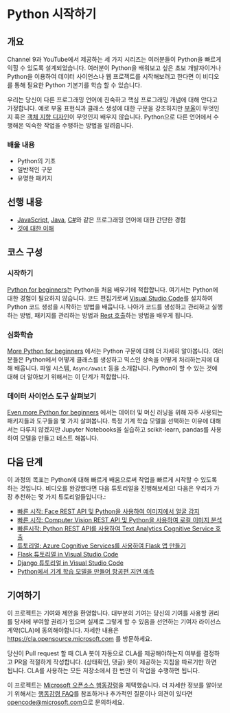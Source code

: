 # Python 시작하기

## 개요

Channel 9과 YouTube에서 제공하는 세 가지 시리즈는 여러분들이 Python을 빠르게 익힐 수 있도록 설계되었습니다. 여러분이 Python을 배워보고 싶은 초보 개발자이거나 Python을 이용하여 데이터 사이언스나 웹 프로젝트를 시작해보려고 한다면 이 비디오를 통해 필요한 Python 기본기를 학습 할 수 있습니다.

우리는 당신이 다른 프로그래밍 언어에 친숙하고 핵심 프로그래밍 개념에 대해 안다고 가정합니다. 예로 부울 표현식과 클래스 생성에 대한 구문을 강조하지만 [부울](https://en.wikipedia.org/wiki/Boolean_data_type)이 무엇인지 혹은 [객체 지향 디자인](https://en.wikipedia.org/wiki/Object-oriented_design)이 무엇인지 배우지 않습니다. Python으로 다른 언어에서 수행해온 익숙한 작업을 수행하는 방법을 알려줍니다.

### 배울 내용

- Python의 기초
- 일반적인 구문
- 유명한 패키지

## 선행 내용

- [JavaScript](https://www.edx.org/course/javascript-introduction), [Java](https://www.java.com), [C#](https://docs.microsoft.com/dotnet/csharp/)와 같은 프로그래밍 언어에 대한 간단한 경험
- [깃에 대한 이해](https://git-scm.com/book/en/v1/Getting-Started)

## 코스 구성

### 시작하기

[Python for beginners](https://aka.ms/pythonbeginnerseries)는 Python을 처음 배우기에 적합합니다. 여기서는 Python에 대한 경험이 필요하지 않습니다. 코드 편집기로써 [Visual Studio Code](https://code.visualstudio.com?WT.mc_id=python-c9-niner)를 설치하여 Python 코드 생성을 시작하는 방법을 배웁니다. 나아가 코드를 생성하고 관리하고 실행하는 방법, 패키지를 관리하는 방법과 [Rest 호출](https://en.wikipedia.org/wiki/Representational_state_transfer)하는 방법을 배우게 됩니다.

### 심화학습

[More Python for beginners](https://aka.ms/morepython) 에서는 Python 구문에 대해 더 자세히 알아봅니다. 여러분들은 Python에서 어떻게 클래스를 생성하고 믹스인 상속을 어떻게 처리하는지에 대해 배웁니다. 파일 시스템, `Async/await` 등을 소개합니다. Python이 할 수 있는 것에 대해 더 알아보기 위해서는 이 단계가 적합합니다.

### 데이터 사이언스 도구 살펴보기

[Even more Python for beginners](https://aka.ms/evenmorepython) 에서는 데이터 및 머신 러닝을 위해 자주 사용되는 패키지들과 도구들을 몇 가지 살펴봅니다. 특정 기계 학습 모델을 선택하는 이유에 대해서는 다루지 않겠지만 Jupyter Notebooks을 실습하고 scikit-learn, pandas를 사용하여 모델을 만들고 테스트 해봅니다.


## 다음 단계

이 과정의 목표는 Python에 대해 빠르게 배움으로써 작업을 빠르게 시작할 수 있도록 하는 것입니다. 비디오를 완강했다면 다음 튜토리얼을 진행해보세요! 다음은 우리가 가장 추천하는 몇 가지 튜토리얼들입니다.:

- [빠른 시작: Face REST API 및 Python을 사용하여 이미지에서 얼굴 감지](https://docs.microsoft.com/azure/cognitive-services/face/QuickStarts/Python?WT.mc_id=python-c9-niner?WT.mc_id=python-c9-niner)
- [빠른 시작: Computer Vision REST API 및 Python을 사용하여 로컬 이미지 분석](https://docs.microsoft.com/azure/cognitive-services/computer-vision/quickstarts/python-disk?WT.mc_id=python-c9-niner?WT.mc_id=python-c9-niner)
- [빠른시작: Python REST API를 사용하여 Text Analytics Cognitive Service 호출](https://docs.microsoft.com/azure/cognitive-services/Text-Analytics/quickstarts/python?WT.mc_id=python-c9-niner?WT.mc_id=python-c9-niner)
- [튜토리얼: Azure Cognitive Services를 사용하여 Flask 앱 만들기](https://docs.microsoft.com/azure/cognitive-services/translator/tutorial-build-flask-app-translation-synthesis?WT.mc_id=python-c9-niner)
- [Flask 튜토리얼 in Visual Studio Code](https://code.visualstudio.com/docs/python/tutorial-flask?WT.mc_id=python-c9-niner)
- [Django 튜토리얼 in Visual Studio Code](https://code.visualstudio.com/docs/python/tutorial-django?WT.mc_id=python-c9-niner)
- [Python에서 기계 학습 모델을 만들어 항공편 지연 예측](https://docs.microsoft.com/learn/modules/predict-flight-delays-with-python?WT.mc_id=python-c9-niner)

## 기여하기

이 프로젝트는 기여와 제안을 환영합니다. 대부분의 기여는 당신의 기여를 사용할 권리를 당사에 부여할 권리가 있으며 실제로 그렇게 할 수 있음을 선언하는 기여자 라이선스 계약(CLA)에 동의해야합니다. 자세한 내용은 https://cla.opensource.microsoft.com 를 방문하세요.


당신이 Pull request 할 때 CLA 봇이 자동으로 CLA를 제공해야하는지 여부를 결정하고 PR을 적절하게 작성합니다. (상태확인, 댓글) 봇이 제공하는 지침을 따르기만 하면 됩니다. CLA를 사용하는 모든 저장소에서 한 번만 이 작업을 수행하면 됩니다.

이 프로젝트는 [Microsoft 오픈소스 행동강령](https://opensource.microsoft.com/codeofconduct/)을 체택했습니다. 더 자세한 정보를 알아보기 위해서는 [행동강령 FAQ](https://opensource.microsoft.com/codeofconduct/faq/)를 참조하거나 추가적인 질문이나 의견이 있다면 [opencode@microsoft.com](mailto:opencode@microsoft.com)으로 문의하세요.
